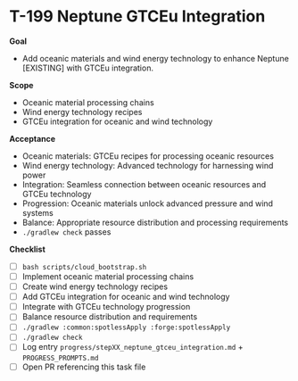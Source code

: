 # T-199 Neptune GTCEu Integration

**Goal**

- Add oceanic materials and wind energy technology to enhance Neptune [EXISTING] with GTCEu integration.

**Scope**

- Oceanic material processing chains
- Wind energy technology recipes
- GTCEu integration for oceanic and wind technology

**Acceptance**

- Oceanic materials: GTCEu recipes for processing oceanic resources
- Wind energy technology: Advanced technology for harnessing wind power
- Integration: Seamless connection between oceanic resources and GTCEu technology
- Progression: Oceanic materials unlock advanced pressure and wind systems
- Balance: Appropriate resource distribution and processing requirements
- `./gradlew check` passes

**Checklist**

- [ ] `bash scripts/cloud_bootstrap.sh`
- [ ] Implement oceanic material processing chains
- [ ] Create wind energy technology recipes
- [ ] Add GTCEu integration for oceanic and wind technology
- [ ] Integrate with GTCEu technology progression
- [ ] Balance resource distribution and requirements
- [ ] `./gradlew :common:spotlessApply :forge:spotlessApply`
- [ ] `./gradlew check`
- [ ] Log entry `progress/stepXX_neptune_gtceu_integration.md` + `PROGRESS_PROMPTS.md`
- [ ] Open PR referencing this task file
